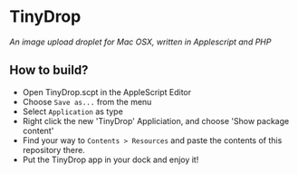 # TinyDrop
*An image upload droplet for Mac OSX, written in Applescript and PHP*


## How to build?
- Open TinyDrop.scpt in the AppleScript Editor
- Choose `Save as...` from the menu
- Select `Application` as type
- Right click the new 'TinyDrop' Appliciation, and choose 'Show package content'
- Find your way to `Contents > Resources` and paste the contents of this repository there.
- Put the TinyDrop app in your dock and enjoy it!
